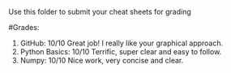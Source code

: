 Use this folder to submit your cheat sheets for grading


#Grades:
1. GitHub: 10/10 Great job! I really like your graphical approach.
2. Python Basics: 10/10 Terrific, super clear and easy to follow.
3. Numpy: 10/10 Nice work, very concise and clear. 

